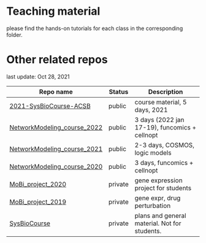# Teaching material

please find the hands-on tutorials for each class in the corresponding folder.  


# Other related repos

last update: Oct 28, 2021

| Repo name     | Status | Description | 
| --- | --- | --- |
| [2021-SysBioCourse-ACSB](https://github.com/saezlab/2021-SysBioCourse-ACSB)| public  | course material, 5 days, 2021|
|[NetworkModeling_course_2022](https://github.com/saezlab/NetworkModeling_course_2022)| public| 3 days (2022 jan 17-19), funcomics + cellnopt|
|[NetworkModeling_course_2021](https://github.com/saezlab/NetworkModeling_course_2021)|public| 2-3 days, COSMOS, logic models |
|[NetworkModeling_course_2020](https://github.com/saezlab/NetworkModeling_course_2020)| public| 3 days, funcomics + cellnopt|
|[MoBi_project_2020](https://github.com/saezlab/MoBi_project_2020)| private | gene expression project for students|
| [MoBi_project_2019](https://github.com/saezlab/MoBi_project_2019)| private | gene expr, drug perturbation | 
| [SysBioCourse](https://github.com/saezlab/SysBio_course)  | private | plans and general material. Not for students. | 

